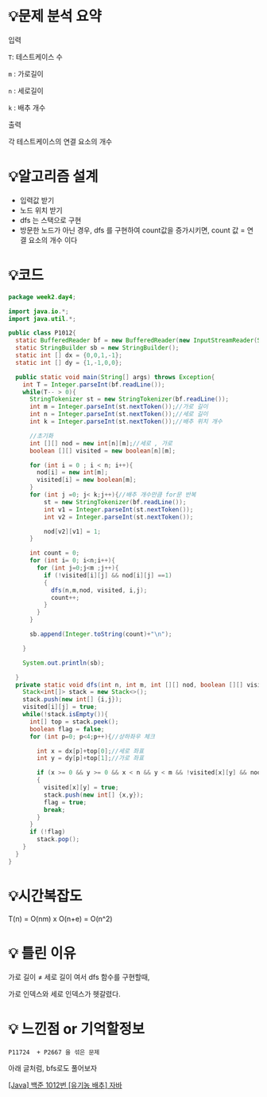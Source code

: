 # 💡**문제 분석 요약**

입력

`T`: 테스트케이스 수

`m` : 가로길이

`n` : 세로길이

`k` : 배추 개수

출력

각 테스트케이스의 연결 요소의 개수

# 💡**알고리즘 설계**

- 입력값 받기
- 노드 위치 받기
- dfs 는 스택으로 구현
- 방문한 노드가 아닌 경우, dfs 를 구현하여 count값을 증가시키면, count 값 = 연결 요소의 개수 이다



# 💡코드

```java
package week2.day4;

import java.io.*;
import java.util.*;

public class P1012{
  static BufferedReader bf = new BufferedReader(new InputStreamReader(System.in));
  static StringBuilder sb = new StringBuilder();
  static int [] dx = {0,0,1,-1};
  static int [] dy = {1,-1,0,0};

  public static void main(String[] args) throws Exception{
    int T = Integer.parseInt(bf.readLine());
    while(T-- > 0){
      StringTokenizer st = new StringTokenizer(bf.readLine());
      int m = Integer.parseInt(st.nextToken());//가로 길이
      int n = Integer.parseInt(st.nextToken());//세로 길이
      int k = Integer.parseInt(st.nextToken());//배추 위치 개수

      //초기화
      int [][] nod = new int[n][m];//세로 , 가로
      boolean [][] visited = new boolean[n][m];

      for (int i = 0 ; i < n; i++){
        nod[i] = new int[m];
        visited[i] = new boolean[m];
      }
      for (int j =0; j< k;j++){//배추 개수만큼 for문 반복
          st = new StringTokenizer(bf.readLine());
          int v1 = Integer.parseInt(st.nextToken());
          int v2 = Integer.parseInt(st.nextToken());

          nod[v2][v1] = 1;
      }

      int count = 0;
      for (int i= 0; i<n;i++){
        for (int j=0;j<m ;j++){
          if (!visited[i][j] && nod[i][j] ==1)
          {
            dfs(n,m,nod, visited, i,j);
            count++;
          }
        }
      }

      sb.append(Integer.toString(count)+"\n");

    }

    System.out.println(sb);

  }
  private static void dfs(int n, int m, int [][] nod, boolean [][] visited, int i, int j){//스택으로 구현해보기
    Stack<int[]> stack = new Stack<>();
    stack.push(new int[] {i,j});
    visited[i][j] = true;
    while(!stack.isEmpty()){
      int[] top = stack.peek();
      boolean flag = false;
      for (int p=0; p<4;p++){//상하좌우 체크

        int x = dx[p]+top[0];//세로 좌표
        int y = dy[p]+top[1];//가로 좌표

        if (x >= 0 && y >= 0 && x < n && y < m && !visited[x][y] && nod[x][y] == 1)
        {
          visited[x][y] = true;
          stack.push(new int[] {x,y});
          flag = true;
          break;
        }
      }
      if (!flag)
        stack.pop();
    }
  }
}
```

# 💡시간복잡도

T(n) = O(nm) x O(n+e) = O(n^2)

# 💡 틀린 이유

가로 길이 ≠ 세로 길이 여서 dfs 함수를 구현할때,

가로 인덱스와 세로 인덱스가 헷갈렸다.

# 💡 느낀점 or 기억할정보

`P11724  + P2667 을 섞은 문제`

아래 글처럼, bfs로도 풀어보자

[[Java] 백준 1012번 [유기농 배추] 자바](https://velog.io/@lifeisbeautiful/Java-백준-1012번-유기농-배추-자바)